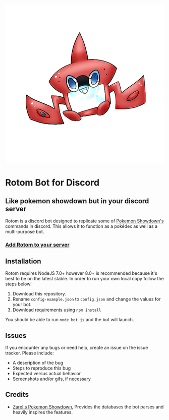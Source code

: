 ## ![logo](assets/img/pfp.png "logo") 
# Rotom Bot for Discord
## Like pokemon showdown but in your discord server

Rotom is a discord bot designed to replicate some of [Pokemon Showdown's](https://github.com/Zarel/Pokemon-Showdown) commands in discord. This allows it to function as a pokédex as well as a multi-purpose bot.

### [Add Rotom to your server](https://discordapp.com/oauth2/authorize?client_id=372780979145801729&scope=bot&permissions=66186303)

## Installation
Rotom requires NodeJS 7.0+ however 8.0+ is recommended because it's best to be on the latest stable. In order to run your own local copy follow the steps below!

1. Download this repository.
2. Rename `config-example.json` to `config.json` and change the values for your bot.
3. Download requirements using `npm install`

You should be able to run `node bot.js` and the bot will launch.

## Issues
If you encounter any bugs or need help, create an issue on the issue tracker. Please include:

 * A description of the bug
 * Steps to reproduce this bug
 * Expected versus actual behavior
 * Screenshots and/or gifs, if necessary

## Credits
 * [Zarel's Pokemon Showdown](https://github.com/Zarel/Pokemon-Showdown), Provides the databases the bot parses and heavily inspires the features.